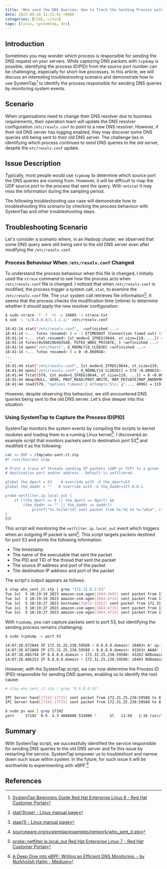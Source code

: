 ```yaml
---
title: 'Who send the DNS Queries: How to Track the Sending Process with SystemTap'
date: 2023-09-20 11:21:41 +0000
categories: [CSIE, Linux]
tags: [linux, systemtap, dns]
---
```


## Introduction

Sometimes you may wonder which process is responsible for sending the DNS request on your servers. While capturing DNS packets with `tcpdump` is possible, identifying the process ID(PID) from the source port number can be challenging, especially for short-live processes. In this article, we will discuss an interesting troubleshooting scenario and demonstrate how to use SystemTap[^1] to identify the process responsible for sending DNS queries by monitoring system events.

## Scenario

When organisations need to change their DNS resolver due to business requirements, their operation team will update the DNS resolver configuration `/etc/resolv.conf` to point to a new DNS resolver. However, if their old DNS server has logging enabled, they may discover some DNS queries still being sent to their old DNS server. The challenge lies in identifying which process continues to send DNS queries to the old server, despite the `etc/resolv.conf` update.

## Issue Description

Typically, most people would use `tcpdump` to determine which source port the DNS queries are coming from. However, it will be difficult to map the UDP source port to the process that sent the query. With `netstat` it may miss the information during the sampling period.

The following troubleshooting use case will demonstrate how to troubleshooting this scenario by checking the process behaviour with SystemTap and other troubleshooting steps.

## Troubleshooting Scenario

Let's consider a scenario where, in an Hadoop cluster, we observed that some DNS query were still being sent to the old DNS server even after modifying the `/etc/resolv.conf`.

### Process Behaviour When `/etc/resolv.conf` Changed

To understand the process behaviour when this file is changed, I initially used the `strace` command to see how the process acts when `/etc/resolv.conf` file is changed. I noticed that when `/etc/resolv.conf` is modified, the process trigger a system call, `stat`, to examine the `/etc/resolv.conf` file. The `stat` system call retrieves file information[^2]. It seems that the process checks the modification time (mtime) to determine whether it should apply the new resolver configuration:

```bash
$ sudo strace -f -T -tt -p 24685 -o strace.txt
$ sed -i 's/8.8.8.8/1.1.1.1/' /etc/resolv.conf

18:41:14 stat("/etc/resolv.conf",  <unfinished ...>
18:41:14 <... futex resumed> ) = -1 ETIMEDOUT (Connection timed out) <1.000051>
18:41:14 <... stat resumed> {st_mode=S_IFREG|0644, st_size=119, ...}) = 0 <0.000038>
18:41:14 futex(0x56019b4935d8, FUTEX_WAKE_PRIVATE, 1 <unfinished ...>
18:41:14 open("/etc/hosts", O_RDONLY|O_CLOEXEC <unfinished ...>
18:41:14 <... futex resumed> ) = 0 <0.000048>
...
...
18:41:44 stat("/etc/resolv.conf", {st_mode=S_IFREG|0644, st_size=119, ...}) = 0 <0.000037>
18:41:44 open("/etc/resolv.conf", O_RDONLY|O_CLOEXEC) = 579 <0.000033>
18:41:44 fstat(579, {st_mode=S_IFREG|0644, st_size=119, ...}) = 0 <0.000021>
18:41:44 mmap(NULL, 4096, PROT_READ|PROT_WRITE, MAP_PRIVATE|MAP_ANONYMOUS, -1, 0) = 0x7fd190440000 <0.000039>
18:41:44 read(579, "options timeout:2 attempts:5\n; g"..., 4096) = 119 <0.000058>
```

However, despite observing this behaviour, we still encountered DNS queries being sent to the old DNS server. Let's dive deeper into this situation.

### Using SystemTap to Capture the Process ID(PID)

SystemTap monitors the system events by compiling the scripts to kernel modules and loading them to a running Linux kernel[^3]. I discovered an example script that monitors packets sent to destination port 53[^4] and modified it as the following:

```bash
cat << EOF > /tmp/who-sent-it.stp
#! /usr/bin/env stap

# Print a trace of threads sending IP packets (UDP or TCP) to a given
# destination port and/or address.  Default is unfiltered.

global the_dport = 53    # override with -G the_dport=53
global the_daddr = ""   # override with -G the_daddr=127.0.0.1

probe netfilter.ip.local_out {
    if ((the_dport == 0 || the_dport == dport) &&
        (the_daddr == "" || the_daddr == daddr))
            printf("%s %s[%d:%d] sent packet from %s:%d to %s:%d\n", ctime(), execname(), pid(), tid(), saddr, sport, daddr, dport)
}
EOF
```

This script will monitoring the `netfilter.ip.local_out` event which triggers when an outgoing IP packet is sent[^5]. This script targets packets destined for port 53 and prints the following information:

- The timestamp
- The name of the executable that sent the packet
- The PID and TID of the thread that sent the packet
- The source IP address and port of the packet
- The destination IP address and port of the packet

The script's output appears as follows:

```bash
$ stap who_sent_it.stp | grep "172.31.0.2:53"
Tue Jul  5 10:19:19 2023 amazon-ssm-agen[3684:3695] sent packet from 172.31.30.71:60227 to 172.31.0.2:53
Tue Jul  5 10:19:19 2023 amazon-ssm-agen[3684:4714] sent packet from 172.31.30.71:45324 to 172.31.0.2:53
Tue Jul  5 10:19:27 2023 hostname[32652:32652] sent packet from 172.31.30.71:37583 to 172.31.0.2:53
Tue Jul  5 10:19:27 2023 amazon-ssm-agen[3684:4715] sent packet from 172.31.30.71:49583 to 172.31.0.2:53
Tue Jul  5 10:19:27 2023 amazon-ssm-agen[3684:4714] sent packet from 172.31.30.71:43514 to 172.31.0.2:53
```

With `tcpdump`, you can capture packets sent to port 53, but identifying the sending process remains challenging:

```bash
$ sudo tcpdump -n port 53

14:07:28.672844 IP 172.31.25.238.59588 > 8.8.8.8.domain: 10483+ A? ip-172-31-23-99.us-west-2.compute.internal.us-west-2.compute.internal. (87)
14:07:28.672868 IP 172.31.25.238.59588 > 8.8.8.8.domain: 43263+ AAAA? ip-172-31-23-99.us-west-2.compute.internal.us-west-2.compute.internal. (87)
14:07:28.685744 IP 8.8.8.8.domain > 172.31.25.238.59588: 43263 NXDomain 0/1/0 (162)
14:07:28.686253 IP 8.8.8.8.domain > 172.31.25.238.59588: 10483 NXDomain 0/1/0 (162)

```

However, with the SystemTap script, we can now determine the Process ID (PID) responsible for sending DNS queries, enabling us to identify the root cause:

```bash
# stap who_sent_it.stp | grep "8.8.8.8:53"

IPC Server hand[17192:17715] sent packet from 172.31.25.238:59588 to 8.8.8.8:53
IPC Server hand[17192:17715] sent packet from 172.31.25.238:59588 to 8.8.8.8:53

$ sudo ps aux | grep 17192
yarn     17192  0.9  3.3 4608488 533080 ?      Sl   11:50   1:16 /usr/lib/jvm/java-openjdk/bin/java -Dproc_resourcemanager
```

## Summary

With SystemTap script, we successfully identified the service responsible for sending DNS queries to the old DNS server and fix this issue by restarting the service. SystemTap empower us to troubleshoot and narrow down such issue within system. In the future, for such issue it will be worthwhile to experimenting with eBPF.[^6]

## References

[^1]: [SystemTap Beginners Guide Red Hat Enterprise Linux 6 - Red Hat Customer Portal](https://access.redhat.com/documentation/en-us/red_hat_enterprise_linux/6/html-single/systemtap_beginners_guide/index#introduction)
[^2]: [stat(3type) - Linux manual page](https://man7.org/linux/man-pages/man3/stat.3type.html)
[^3]: [stap(1) - Linux manual page](https://man7.org/linux/man-pages/man1/stap.1.html)
[^4]: [sourceware.org/systemtap/examples/network/who\_sent\_it.stp](https://sourceware.org/systemtap/examples/network/who_sent_it.stp)
[^5]: [probe::netfilter.ip.local\_out Red Hat Enterprise Linux 7 - Red Hat Customer Portal](https://access.redhat.com/documentation/en-us/red_hat_enterprise_linux/7/html/systemtap_tapset_reference/api-netfilter-ip-local-out)
[^6]: [A Deep Dive into eBPF: Writing an Efficient DNS Monitoring. - by Nurkholish Halim - Medium](https://medium.com/@nurkholish.halim/a-deep-dive-into-ebpf-writing-an-efficient-dns-monitoring-2c9dea92abdf)

